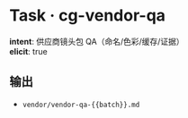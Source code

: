 # Task · cg-vendor-qa

**intent**: 供应商镜头包 QA（命名/色彩/缓存/证据）  
**elicit**: true

## 输出

- `vendor/vendor-qa-{{batch}}.md`
